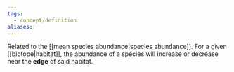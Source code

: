 ```yaml
---
tags:
  - concept/definition
aliases:
---
```

Related to the [[mean species abundance|species abundance]]. For a given [[biotope|habitat]], the abundance of a species will increase or decrease near the **edge** of said habitat.
